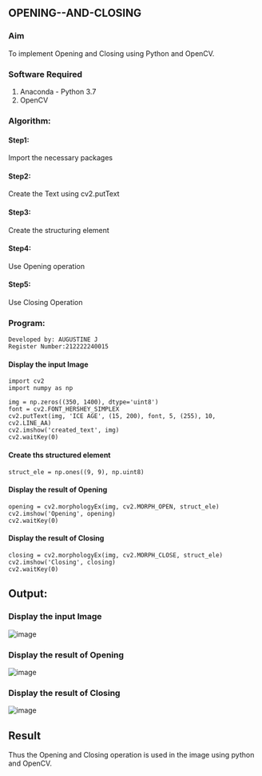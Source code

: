 ## OPENING--AND-CLOSING
### Aim
To implement Opening and Closing using Python and OpenCV.

### Software Required
1. Anaconda - Python 3.7
2. OpenCV
### Algorithm:
#### Step1:
Import the necessary packages
#### Step2:
Create the Text using cv2.putText
#### Step3:
Create the structuring element
#### Step4:
Use Opening operation
#### Step5:
Use Closing Operation

 
### Program:
```
Developed by: AUGUSTINE J
Register Number:212222240015
```
#### Display the input Image
```
import cv2
import numpy as np

img = np.zeros((350, 1400), dtype='uint8')
font = cv2.FONT_HERSHEY_SIMPLEX
cv2.putText(img, 'ICE AGE', (15, 200), font, 5, (255), 10, cv2.LINE_AA)
cv2.imshow('created_text', img)
cv2.waitKey(0)
```
#### Create ths structured element
```
struct_ele = np.ones((9, 9), np.uint8)
```
#### Display the result of Opening
```
opening = cv2.morphologyEx(img, cv2.MORPH_OPEN, struct_ele)
cv2.imshow('Opening', opening)
cv2.waitKey(0)
```
#### Display the result of Closing
```
closing = cv2.morphologyEx(img, cv2.MORPH_CLOSE, struct_ele)
cv2.imshow('Closing', closing)
cv2.waitKey(0)
```
## Output:

### Display the input Image
![image](https://github.com/Augustine0306/OPENING--AND-CLOSING/assets/119404460/b74b57f4-abe3-4d71-98c8-2c8583a8770a)


### Display the result of Opening
![image](https://github.com/Augustine0306/OPENING--AND-CLOSING/assets/119404460/7928c24c-c507-43f7-bc75-63174e4031f3)

### Display the result of Closing
![image](https://github.com/Augustine0306/OPENING--AND-CLOSING/assets/119404460/85df0733-8b46-4a57-b7ed-5c7fc8096a02)


## Result
Thus the Opening and Closing operation is used in the image using python and OpenCV.
